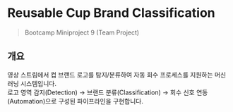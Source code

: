# Reusable Cup Brand Classification
> Bootcamp Miniproject 9 (Team Project)

## 개요
영상 스트림에서 컵 브랜드 로고를 탐지/분류하여 자동 회수 프로세스를 지원하는 머신러닝 시스템입니다.  
로고 영역 감지(Detection) → 브랜드 분류(Classification) → 회수 신호 연동(Automation)으로 구성된 파이프라인을 구현합니다.